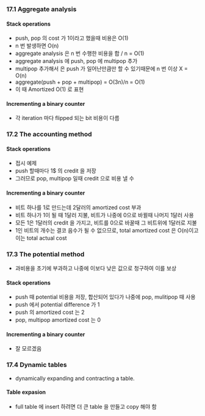 ### 17.1 Aggregate analysis

#### Stack operations
- push, pop 의 cost 가 1이라고 했을때 비용은 O(1)
- n 번 발생하면 O(n)
- aggregate analysis 은 n 번 수행한 비용을 합 / n = O(1)
- aggregate analysis 에 push, pop 에 multipop 추가
- multipop 추가해서 은 push 가 일어난만큼만 할 수 있기때문에 n 번 이상 X = O(n)
- aggregate(push + pop + multipop) = O(3n)/n = O(1)
- 이 때 Amortized O(1) 로 표현 

#### Incrementing a binary counter
- 각 iteration 마다 flipped 되는 bit 비용이 다름

### 17.2 The accounting method

#### Stack operations
- 접시 예제
- push 할때마다 1$ 의 credit 을 저장
- 그러므로 pop, multipop 일때 credit 으로 비용 낼 수 

#### Incrementing a binary counter
- 비트 하나를 1로 만드는데 2달러의 amortized cost 부과
- 비트 하나가 1이 될 때 1달러 지불, 비트가 나중에 0으로 바뀔때 나머지 1달러 사용
- 모든 1은 1달러의 credit 을 가지고, 비트를 0으로 바꿀때 그 비트위에 1달러로 지불
- 1인 비트의 개수는 결코 음수가 될 수 없으므로, total amortized cost 은 O(n)이고 이는 total actual cost  

### 17.3 The potential method
- 과비용을 초기에 부과하고 나중에 이보다 낮은 값으로 청구하여 이를 보상

#### Stack operations
- push 때 potential 비용을 저장, 합산되어 있다가 나중에 pop, mulitipop 때 사용
- push 에서 potential difference 가 1
- push 의 amortized cost 는 2
- pop, multipop amortized cost 는 0

#### Incrementing a binary counter
- 잘 모르겠음

### 17.4 Dynamic tables
- dynamically expanding and contracting a table.

#### Table expasion
- full table 에 insert 하려면 더 큰 table 을 만들고 copy 해야 함

